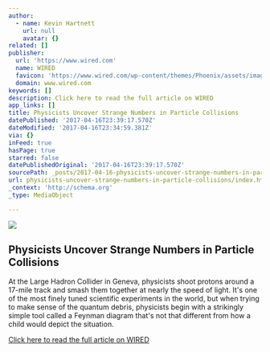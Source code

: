 ```yaml
---
author:
  - name: Kevin Hartnett
    url: null
    avatar: {}
related: []
publisher:
  url: 'https://www.wired.com'
  name: WIRED
  favicon: 'https://www.wired.com/wp-content/themes/Phoenix/assets/images/favicon.ico'
  domain: www.wired.com
keywords: []
description: Click here to read the full article on WIRED
app_links: []
title: Physicists Uncover Strange Numbers in Particle Collisions
datePublished: '2017-04-16T23:39:17.570Z'
dateModified: '2017-04-16T23:34:59.381Z'
via: {}
inFeed: true
hasPage: true
starred: false
datePublishedOriginal: '2017-04-16T23:39:17.570Z'
sourcePath: _posts/2017-04-16-physicists-uncover-strange-numbers-in-particle-collisions.md
url: physicists-uncover-strange-numbers-in-particle-collisions/index.html
_context: 'http://schema.org'
_type: MediaObject

---
```

<article style=""><img src="https://imgflo.herokuapp.com/graph/2b2431f8e7ba7b0/83210574985e92d186111feacad259b2/noop.jpg?input=https%3A%2F%2Fwww.wired.com%2Fwp-content%2Fuploads%2F2016%2F11%2FXZ_ParticleCollision_1K.jpg" /><h1>Physicists Uncover Strange Numbers in Particle Collisions</h1><p>At the Large Hadron Collider in Geneva, physicists shoot protons around a 17-mile track and smash them together at nearly the speed of light. It's one of the most finely tuned scientific experiments in the world, but when trying to make sense of the quantum debris, physicists begin with a strikingly simple tool called a Feynman diagram that's not that different from how a child would depict the situation.</p></article>

[Click here to read the full article on WIRED][0]

[0]: https://www.wired.com/2016/11/physicists-uncover-strange-numbers-particle-collisions/ "Full Article"